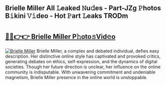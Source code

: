 ## Brielle Miller All 𝙻eaked 𝙽u𝚍es - Part-JZg 𝙿hotos B𝚒kini 𝚅𝚒deo - Hot 𝙿art 𝙻eaks TRODm

# <h2><a href="http://ld21f1.urlbe.top/?page=Brielle+Miller">🔗🔗👉👉 Brielle Miller P𝚑oto𝚜Vid𝚎o</a></h2>

[![Brielle Miller](https://i.imgur.com/eBuTRDB.gif)](http://ld21f1.urlbe.top/?page=Brielle+Miller)
Brielle Miller, a complex and debated individual, defies easy description. Her distinctive online style has captivated and provoked critics, generating debates on ethics, self-expression, and the dynamics of digital societies. Though her future direction is unclear, her influence on the online community is indisputable. With unwavering commitment and undeniable magnetism, Brielle Miller presence in the online world is unstoppable.
